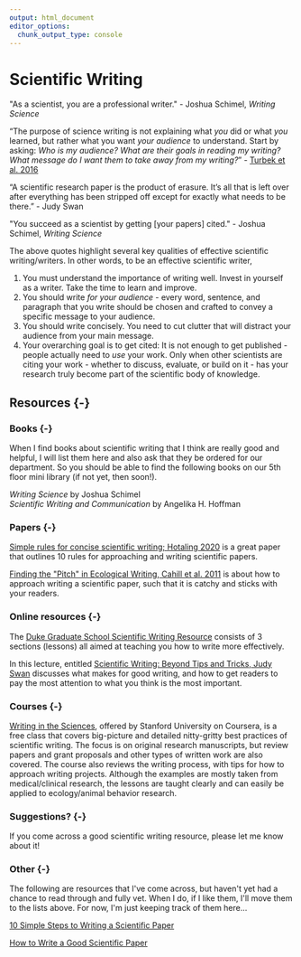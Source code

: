 ```yaml
---
output: html_document
editor_options:
  chunk_output_type: console
---
```




# Scientific Writing

"As a scientist, you are a professional writer." - Joshua Schimel, *Writing Science*

“The purpose of science writing is not explaining what *you* did or what *you* learned, but rather what you want *your audience* to understand. Start by asking: *Who is my audience? What are their goals in reading my writing? What message do I want them to take away from my writing?*” - [Turbek et al. 2016](https://doi.org/10.1002/bes2.1258)

“A scientific research paper is the product of erasure. It’s all that is left over after everything has been stripped off except for exactly what needs to be there.” - Judy Swan

"You succeed as a scientist by getting [your papers] cited." - Joshua Schimel, *Writing Science*

The above quotes highlight several key qualities of effective scientific writing/writers. In other words, to be an effective scientific writer,

1. You must understand the importance of writing well. Invest in yourself as a writer. Take the time to learn and improve.
2. You should write *for your audience* - every word, sentence, and paragraph that you write should be chosen and crafted to convey a specific message to your audience.
3. You should write concisely. You need to cut clutter that will distract your audience from your main message.
4. Your overarching goal is to get cited: It is not enough to get published - people actually need to *use* your work. Only when other scientists are citing your work - whether to discuss, evaluate, or build on it - has your research truly become part of the scientific body of knowledge.

## Resources {-}

### Books {-}

When I find books about scientific writing that I think are really good and helpful, I will list them here and also ask that they be ordered for our department. So you should be able to find the following books on our 5th floor mini library (if not yet, then soon!).

*Writing Science* by Joshua Schimel  
*Scientific Writing and Communication* by Angelika H. Hoffman

### Papers {-}

[Simple rules for concise scientific writing; Hotaling 2020](https://aslopubs.onlinelibrary.wiley.com/doi/10.1002/lol2.10165) is a great paper that outlines 10 rules for approaching and writing scientific papers.

[Finding the "Pitch" in Ecological Writing, Cahill et al. 2011](https://esajournals.onlinelibrary.wiley.com/doi/full/10.1890/0012-9623-92.2.196) is about how to approach writing a scientific paper, such that it is catchy and sticks with your readers.


### Online resources {-}

The [Duke Graduate School Scientific Writing Resource](https://sites.duke.edu/scientificwriting/) consists of 3 sections (lessons) all aimed at teaching you how to write more effectively.

In this lecture, entitled [Scientific Writing: Beyond Tips and Tricks, Judy Swan](https://www.youtube.com/watch?v=jLPCdDp_LE0&ab_channel=PublicCommunicationforResearchers) discusses what makes for good writing, and how to get readers to pay the most attention to what you think is the most important.


### Courses {-}

[Writing in the Sciences](https://www.coursera.org/learn/sciwrite), offered by Stanford University on Coursera, is a free class that covers big-picture and detailed nitty-gritty best practices of scientific writing. The focus is on original research manuscripts, but review papers and grant proposals and other types of written work are also covered. The course also reviews the writing process, with tips for how to approach writing projects. Although the examples are mostly taken from medical/clinical research, the lessons are taught clearly and can easily be applied to ecology/animal behavior research.


### Suggestions? {-}

If you come across a good scientific writing resource, please let me know about it!

### Other {-}

The following are resources that I've come across, but haven't yet had a chance to read through and fully vet. When I do, if I like them, I'll move them to the lists above. For now, I'm just keeping track of them here...

[10 Simple Steps to Writing a Scientific Paper](https://spie.org/news/photonics-focus/janfeb-2020/how-to-write-a-scientific-paper?SSO=1)

[How to Write a Good Scientific Paper](https://spie.org/samples/9781510619142.pdf)

